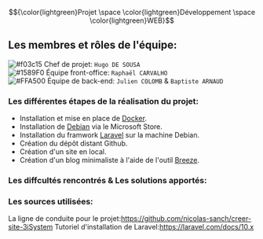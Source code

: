 $${\color{lightgreen}Projet \space \color{lightgreen}Développement \space \color{lightgreen}WEB}$$

## Les membres et rôles de l'équipe:

![#f03c15](https://via.placeholder.com/15/f03c15/000000?text=+) Chef de projet:  `Hugo DE SOUSA`  
![#1589F0](https://via.placeholder.com/15/1589F0/000000?text=+) Équipe front-office:  `Raphaël CARVALHO`  
![#FFA500](https://via.placeholder.com/15/FFA500/000000?text=+) Équipe de back-end:  `Julien COLOMB` &  `Baptiste ARNAUD`  

### Les différentes étapes de la réalisation du projet:
- Installation et mise en place de <a href="https://www.docker.com">Docker</a>.
- Installation de <a href="https://apps.microsoft.com/detail/9MSVKQC78PK6?hl=fr-fr&gl=FR">Debian</a> via le Microsoft Store.
- Installation du framwork <a href="https://laravel.com">Laravel</a> sur la machine Debian.
- Création du dépôt distant Github.
- Création d'un site en local.
- Création d'un blog minimaliste à l'aide de l'outil <a href="https://laravel.com/docs/9.x/starter-kits#breeze-and-blade">Breeze</a>.

### Les diffcultés rencontrés & Les solutions apportés:

### Les sources utilisées:
La ligne de conduite pour le projet:https://github.com/nicolas-sanch/creer-site-3iSystem
Tutoriel d'installation de Laravel:https://laravel.com/docs/10.x
